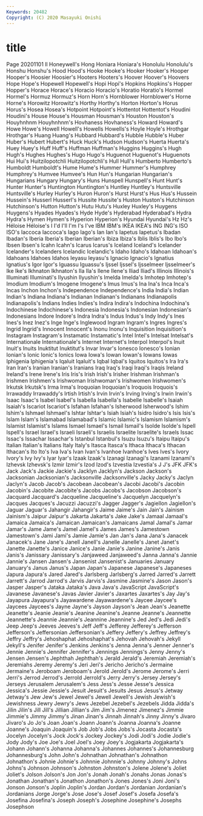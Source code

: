 ```yaml
---
Keywords: 20482
Copyright: (C) 2020 Masayuki Onishi
---
```


# title
Page 20201101
ll Honeywell's Hong
Honiara Honiara's Honolulu Honolulu's Honshu Honshu's Hood Hood's Hooke Hooke's
Hooker Hooker's Hooper Hooper's Hoosier Hoosier's Hooters Hooters's Hoover Hoover's
Hoovers Hope Hope's Hopewell Hopewell's Hopi Hopi's Hopkins Hopkins's Hopper
Hopper's Horace Horace's Horacio Horacio's Horatio Horatio's Hormel Hormel's Hormuz
Hormuz's Horn Horn's Hornblower Hornblower's Horne Horne's Horowitz Horowitz's Horthy
Horthy's Horton Horton's Horus Horus's Hosea Hosea's Hotpoint Hotpoint's Hottentot
Hottentot's Houdini Houdini's House House's Housman Housman's Houston Houston's Houyhnhnm
Houyhnhnm's Hovhaness Hovhaness's Howard Howard's Howe Howe's Howell Howell's Howells
Howells's Hoyle Hoyle's Hrothgar Hrothgar's Huang Huang's Hubbard Hubbard's Hubble
Hubble's Huber Huber's Hubert Hubert's Huck Huck's Hudson Hudson's Huerta
Huerta's Huey Huey's Huff Huff's Huffman Huffman's Huggins Huggins's Hugh
Hugh's Hughes Hughes's Hugo Hugo's Huguenot Huguenot's Huguenots Hui Hui's
Huitzilopotchli Huitzilopotchli's Hull Hull's Humberto Humberto's Humboldt Humboldt's Hume Hume's
Hummer Hummer's Humphrey Humphrey's Humvee Humvee's Hun Hun's Hungarian Hungarian's
Hungarians Hungary Hungary's Huns Hunspell Hunspell's Hunt Hunt's Hunter Hunter's
Huntington Huntington's Huntley Huntley's Huntsville Huntsville's Hurley Hurley's Huron Huron's
Hurst Hurst's Hus Hus's Hussein Hussein's Husserl Husserl's Hussite Hussite's
Huston Huston's Hutchinson Hutchinson's Hutton Hutton's Hutu Hutu's Huxley Huxley's
Huygens Huygens's Hyades Hyades's Hyde Hyde's Hyderabad Hyderabad's Hydra Hydra's
Hymen Hymen's Hyperion Hyperion's Hyundai Hyundai's Hz Hz's Héloise Héloise's
I I'd I'll I'm I's I've IBM IBM's IKEA IKEA's
ING ING's ISO ISO's Iaccoca Iaccoca's Iago Iago's Ian Ian's
Iapetus Iapetus's Ibadan Ibadan's Iberia Iberia's Iberian Iberian's Ibiza Ibiza's
Iblis Iblis's Ibo Ibo's Ibsen Ibsen's Icahn Icahn's Icarus Icarus's
Iceland Iceland's Icelander Icelander's Icelanders Icelandic Icelandic's Idaho Idaho's Idahoan
Idahoan's Idahoans Idahoes Idahos Ieyasu Ieyasu's Ignacio Ignacio's Ignatius Ignatius's
Igor Igor's Iguassu Iguassu's Ijssel Ijssel's Ijsselmeer Ijsselmeer's Ike Ike's
Ikhnaton Ikhnaton's Ila Ila's Ilene Ilene's Iliad Iliad's Illinois Illinois's
Illuminati Illuminati's Ilyushin Ilyushin's Imelda Imelda's Imhotep Imhotep's Imodium Imodium's
Imogene Imogene's Imus Imus's Ina Ina's Inca Inca's Incas Inchon
Inchon's Independence Independence's India India's Indian Indian's Indiana Indiana's Indianan
Indianan's Indianans Indianapolis Indianapolis's Indians Indies Indies's Indira Indira's Indochina
Indochina's Indochinese Indochinese's Indonesia Indonesia's Indonesian Indonesian's Indonesians Indore Indore's
Indra Indra's Indus Indus's Indy Indy's Ines Ines's Inez Inez's
Inge Inge's Inglewood Ingram Ingram's Ingres Ingres's Ingrid Ingrid's Innocent
Innocent's Inonu Inonu's Inquisition Inquisition's Instagram Instagram's Instamatic Instamatic's Intel
Intel's Intelsat Intelsat's Internationale Internationale's Internet Internet's Interpol Interpol's Inuit
Inuit's Inuits Inuktitut Inuktitut's Invar Invar's Ionesco Ionesco's Ionian Ionian's
Ionic Ionic's Ionics Iowa Iowa's Iowan Iowan's Iowans Iowas Iphigenia
Iphigenia's Iqaluit Iqaluit's Iqbal Iqbal's Iquitos Iquitos's Ira Ira's Iran
Iran's Iranian Iranian's Iranians Iraq Iraq's Iraqi Iraqi's Iraqis Ireland
Ireland's Irene Irene's Iris Iris's Irish Irish's Irisher Irishman Irishman's
Irishmen Irishmen's Irishwoman Irishwoman's Irishwomen Irishwomen's Irkutsk Irkutsk's Irma Irma's
Iroquoian Iroquoian's Iroquois Iroquois's Irrawaddy Irrawaddy's Irtish Irtish's Irvin Irvin's
Irving Irving's Irwin Irwin's Isaac Isaac's Isabel Isabel's Isabella Isabella's
Isabelle Isabelle's Isaiah Isaiah's Iscariot Iscariot's Isfahan Isfahan's Isherwood Isherwood's
Ishim Ishim's Ishmael Ishmael's Ishtar Ishtar's Isiah Isiah's Isidro Isidro's
Isis Isis's Islam Islam's Islamabad Islamabad's Islamic Islamic's Islamism Islamism's
Islamist Islamist's Islams Ismael Ismael's Ismail Ismail's Isolde Isolde's Ispell
Ispell's Israel Israel's Israeli Israeli's Israelis Israelite Israelite's Israels Issac
Issac's Issachar Issachar's Istanbul Istanbul's Isuzu Isuzu's Itaipu Itaipu's Italian
Italian's Italians Italy Italy's Itasca Itasca's Ithaca Ithaca's Ithacan Ithacan's
Ito Ito's Iva Iva's Ivan Ivan's Ivanhoe Ivanhoe's Ives Ives's
Ivory Ivory's Ivy Ivy's Iyar Iyar's Izaak Izaak's Izanagi Izanagi's
Izanami Izanami's Izhevsk Izhevsk's Izmir Izmir's Izod Izod's Izvestia Izvestia's
J J's JFK JFK's Jack Jack's Jackie Jackie's Jacklyn Jacklyn's
Jackson Jackson's Jacksonian Jacksonian's Jacksonville Jacksonville's Jacky Jacky's Jaclyn Jaclyn's
Jacob Jacob's Jacobean Jacobean's Jacobi Jacobi's Jacobin Jacobin's Jacobite Jacobite's
Jacobs Jacobs's Jacobson Jacobson's Jacquard Jacquard's Jacqueline Jacqueline's Jacquelyn Jacquelyn's
Jacques Jacques's Jacuzzi Jacuzzi's Jagger Jagger's Jagiellon Jagiellon's Jaguar Jaguar's
Jahangir Jahangir's Jaime Jaime's Jain Jain's Jainism Jainism's Jaipur Jaipur's
Jakarta Jakarta's Jake Jake's Jamaal Jamaal's Jamaica Jamaica's Jamaican Jamaican's
Jamaicans Jamal Jamal's Jamar Jamar's Jame Jame's Jamel Jamel's James
James's Jamestown Jamestown's Jami Jami's Jamie Jamie's Jan Jan's Jana
Jana's Janacek Janacek's Jane Jane's Janell Janell's Janelle Janelle's Janet
Janet's Janette Janette's Janice Janice's Janie Janie's Janine Janine's Janis
Janis's Janissary Janissary's Janjaweed Janjaweed's Janna Janna's Jannie Jannie's Jansen
Jansen's Jansenist Jansenist's Januaries January January's Janus Janus's Japan Japan's
Japanese Japanese's Japaneses Japura Japura's Jared Jared's Jarlsberg Jarlsberg's Jarred
Jarred's Jarrett Jarrett's Jarrod Jarrod's Jarvis Jarvis's Jasmine Jasmine's Jason
Jason's Jasper Jasper's Jataka Jataka's Java Java's JavaScript JavaScript's Javanese
Javanese's Javas Javier Javier's Jaxartes Jaxartes's Jay Jay's Jayapura Jayapura's
Jayawardene Jayawardene's Jaycee Jaycee's Jaycees Jaycees's Jayne Jayne's Jayson Jayson's
Jean Jean's Jeanette Jeanette's Jeanie Jeanie's Jeanine Jeanine's Jeanne Jeanne's
Jeannette Jeannette's Jeannie Jeannie's Jeannine Jeannine's Jed Jed's Jedi Jedi's
Jeep Jeep's Jeeves Jeeves's Jeff Jeff's Jefferey Jefferey's Jefferson Jefferson's
Jeffersonian Jeffersonian's Jeffery Jeffery's Jeffrey Jeffrey's Jeffry Jeffry's Jehoshaphat Jehoshaphat's
Jehovah Jehovah's Jekyll Jekyll's Jenifer Jenifer's Jenkins Jenkins's Jenna Jenna's
Jenner Jenner's Jennie Jennie's Jennifer Jennifer's Jennings Jennings's Jenny Jenny's
Jensen Jensen's Jephthah Jephthah's Jerald Jerald's Jeremiah Jeremiah's Jeremiahs Jeremy
Jeremy's Jeri Jeri's Jericho Jericho's Jermaine Jermaine's Jeroboam Jeroboam's Jerold
Jerold's Jerome Jerome's Jerri Jerri's Jerrod Jerrod's Jerrold Jerrold's Jerry
Jerry's Jersey Jersey's Jerseys Jerusalem Jerusalem's Jess Jess's Jesse Jesse's
Jessica Jessica's Jessie Jessie's Jesuit Jesuit's Jesuits Jesus Jesus's Jetway
Jetway's Jew Jew's Jewel Jewel's Jewell Jewell's Jewish Jewish's Jewishness
Jewry Jewry's Jews Jezebel Jezebel's Jezebels Jidda Jidda's Jilin Jilin's
Jill Jill's Jillian Jillian's Jim Jim's Jimenez Jimenez's Jimmie Jimmie's
Jimmy Jimmy's Jinan Jinan's Jinnah Jinnah's Jinny Jinny's Jivaro Jivaro's
Jo Jo's Joan Joan's Joann Joann's Joanna Joanna's Joanne Joanne's
Joaquin Joaquin's Job Job's Jobs Jobs's Jocasta Jocasta's Jocelyn Jocelyn's
Jock Jock's Jockey Jockey's Jodi Jodi's Jodie Jodie's Jody Jody's
Joe Joe's Joel Joel's Joey Joey's Jogjakarta Jogjakarta's Johann Johann's
Johanna Johanna's Johannes Johannes's Johannesburg Johannesburg's John John's Johnathan Johnathan's
Johnathon Johnathon's Johnie Johnie's Johnnie Johnnie's Johnny Johnny's Johns Johns's
Johnson Johnson's Johnston Johnston's Jolene Jolene's Joliet Joliet's Jolson Jolson's
Jon Jon's Jonah Jonah's Jonahs Jonas Jonas's Jonathan Jonathan's Jonathon
Jonathon's Jones Jones's Joni Joni's Jonson Jonson's Joplin Joplin's Jordan
Jordan's Jordanian Jordanian's Jordanians Jorge Jorge's Jose Jose's Josef Josef's
Josefa Josefa's Josefina Josefina's Joseph Joseph's Josephine Josephine's Josephs Josephson

